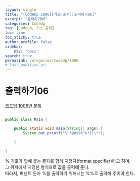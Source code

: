 ```yaml
---
layout:	single
title: "[CodeUp 1006][기초-출력][출력하기06]"
excerpt: "출력하기06"
categories: CodeUp
tag: [CodeUp, 기초-출력]
toc: true
toc_sticky: true
author_profile: false
sidebar:
    nav: "docs"
search: true
permalink: categories/CodeUp/1006
# last_modified_at:
---
```


# 출력하기06

<a href="https://www.codeup.kr/problem.php?id=1006">코드업 1006번 문제</a>


```java

public class Main {

	public static void main(String[] args) {
		System.out.printf("\"!@#$%%^&*()\"");

	}

}

```

% 기호가 앞에 붙는 문자를 형식 지정자(format specifier)라고 하며,  
그 위치에서 지정한 형식으로 값을 출력해 준다.  
따라서, 퍼센트 문자 %를 출력하기 위해서는 %%로 출력해 주어야 한다.
